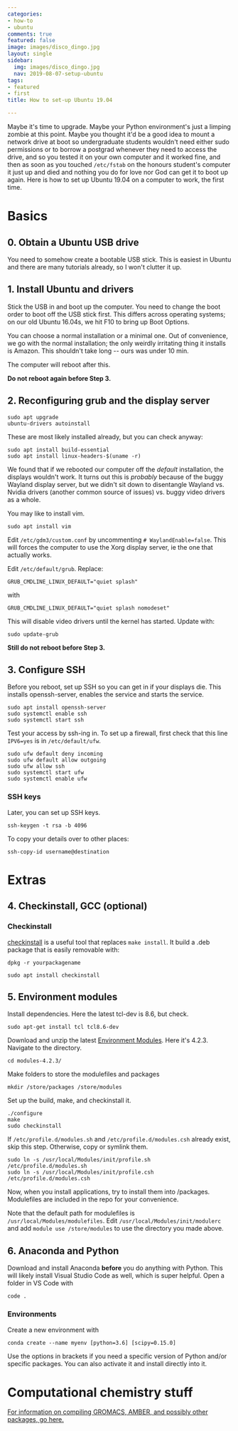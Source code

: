 ```yaml
---
categories:
- how-to
- ubuntu
comments: true
featured: false
image: images/disco_dingo.jpg
layout: single
sidebar:
  img: images/disco_dingo.jpg
  nav: 2019-08-07-setup-ubuntu
tags:
- featured
- first
title: How to set-up Ubuntu 19.04

---
```


Maybe it's time to upgrade. Maybe your Python environment's just a limping zombie at this point. Maybe you thought it'd be a good idea to mount a network drive at boot so undergraduate students wouldn't need either sudo permissions or to borrow a postgrad whenever they need to access the drive, and so you tested it on your own computer and it worked fine, and then as soon as you touched `/etc/fstab` on the honours student's computer it just up and died and nothing you do for love nor God can get it to boot up again. Here is how to set up Ubuntu 19.04 on a computer to work, the first time. 

# Basics

## 0. Obtain a Ubuntu USB drive

You need to somehow create a bootable USB stick. This is easiest in Ubuntu and there are many tutorials already, so I won't clutter it up. 

## 1. Install Ubuntu and drivers

Stick the USB in and boot up the computer. You need to change the boot order to boot off the USB stick first. This differs across operating systems; on our old Ubuntu 16.04s, we hit F10 to bring up Boot Options.

You can choose a normal installation or a minimal one. Out of convenience, we go with the normal installation; the only weirdly irritating thing it installs is Amazon. This shouldn't take long -- ours was under 10 min. 

The computer will reboot after this.

**Do not reboot again before Step 3.**

## 2. Reconfiguring grub and the display server
```console
sudo apt upgrade
ubuntu-drivers autoinstall
```
These are most likely installed already, but you can check anyway:
```console
sudo apt install build-essential
sudo apt install linux-headers-$(uname -r)
```

We found that if we rebooted our computer off the *default* installation, the displays wouldn't work. It turns out this is *probably* because of the buggy Wayland display server, but we didn't sit down to disentangle Wayland vs. Nvidia drivers (another common source of issues) vs. buggy video drivers as a whole.

You may like to install vim.
```console
sudo apt install vim
```

Edit `/etc/gdm3/custom.conf` by uncommenting `# WaylandEnable=false`.
This will forces the computer to use the Xorg display server, ie the one that actually works.

Edit `/etc/default/grub`. Replace:
```console
GRUB_CMDLINE_LINUX_DEFAULT="quiet splash"
```
with
```console
GRUB_CMDLINE_LINUX_DEFAULT="quiet splash nomodeset"
```
This will disable video drivers until the kernel has started.
Update with:
```console
sudo update-grub
```

**Still do not reboot before Step 3.**


## 3. Configure SSH
Before you reboot, set up SSH so you can get in if your displays die. This installs openssh-server, enables the service and starts the service.
```console
sudo apt install openssh-server
sudo systemctl enable ssh
sudo systemctl start ssh
```
Test your access by ssh-ing in. To set up a firewall, first check that this line `IPV6=yes` is in `/etc/default/ufw`. 
```console
sudo ufw default deny incoming
sudo ufw default allow outgoing
sudo ufw allow ssh
sudo systemctl start ufw
sudo systemctl enable ufw
```

### SSH keys
Later, you can set up SSH keys.
```console
ssh-keygen -t rsa -b 4096
```
To copy your details over to other places:
```
ssh-copy-id username@destination
```

# Extras
## 4. Checkinstall, GCC (optional)
### Checkinstall
[checkinstall](https://wiki.debian.org/CheckInstall) is a useful tool that replaces `make install`. It build a .deb package that is easily removable with:
```console
dpkg -r yourpackagename
```

```console
sudo apt install checkinstall
```


## 5. Environment modules
Install dependencies. Here the latest tcl-dev is 8.6, but check.
```console
sudo apt-get install tcl tcl8.6-dev
```

Download and unzip the latest [Environment Modules](http://modules.sourceforge.net/). Here it's 4.2.3. Navigate to the directory.
```console
cd modules-4.2.3/
```

Make folders to store the modulefiles and packages
```console
mkdir /store/packages /store/modules
```

Set up the build, make, and checkinstall it.
```console
./configure
make
sudo checkinstall
```
If `/etc/profile.d/modules.sh` and `/etc/profile.d/modules.csh` already exist, skip this step. Otherwise, copy or symlink them.
```console
sudo ln -s /usr/local/Modules/init/profile.sh /etc/profile.d/modules.sh
sudo ln -s /usr/local/Modules/init/profile.csh /etc/profile.d/modules.csh
```
Now, when you install applications, try to install them into /packages. Modulefiles are included in the repo for your convenience.

Note that the default path for modulefiles is `/usr/local/Modules/modulefiles`. Edit `/usr/local/Modules/init/modulerc` and add `module use /store/modules` to use the directory you made above.

## 6. Anaconda and Python
Download and install Anaconda **before** you do anything with Python. This will likely install Visual Studio Code as well, which is super helpful. Open a folder in VS Code with

```console
code .
```

### Environments
Create a new environment with 
```console
conda create --name myenv [python=3.6] [scipy=0.15.0]
```
Use the options in brackets if you need a specific version of Python and/or specific packages. You can also activate it and install directly into it.

<a name="step7"/>

# Computational chemistry stuff
<a href="{{ site.url }}/compile-programs/"> For information on compiling GROMACS, AMBER, and possibly other packages, go here.</a>